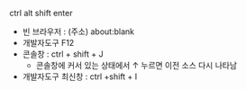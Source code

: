ctrl
alt
shift
enter


- 빈 브라우저 : (주소) about:blank
- 개발자도구 F12
- 콘솔창 : ctrl + shift + J
  - 콘솔창에 커서 있는 상태에서 ↑ 누르면 이전 소스 다시 나타남 
- 개발자도구 최신창 : ctrl +shift + I

